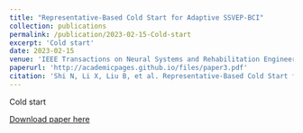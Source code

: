 ```yaml
---
title: "Representative-Based Cold Start for Adaptive SSVEP-BCI"
collection: publications
permalink: /publication/2023-02-15-Cold-start
excerpt: 'Cold start'
date: 2023-02-15
venue: 'IEEE Transactions on Neural Systems and Rehabilitation Engineering'
paperurl: 'http://academicpages.github.io/files/paper3.pdf'
citation: 'Shi N, Li X, Liu B, et al. Representative-Based Cold Start for Adaptive SSVEP-BCI[J]. IEEE Transactions on Neural Systems and Rehabilitation Engineering, 2023, 31: 1521-1531.'
---
```

Cold start

[Download paper here](http://academicpages.github.io/files/paper3.pdf)
